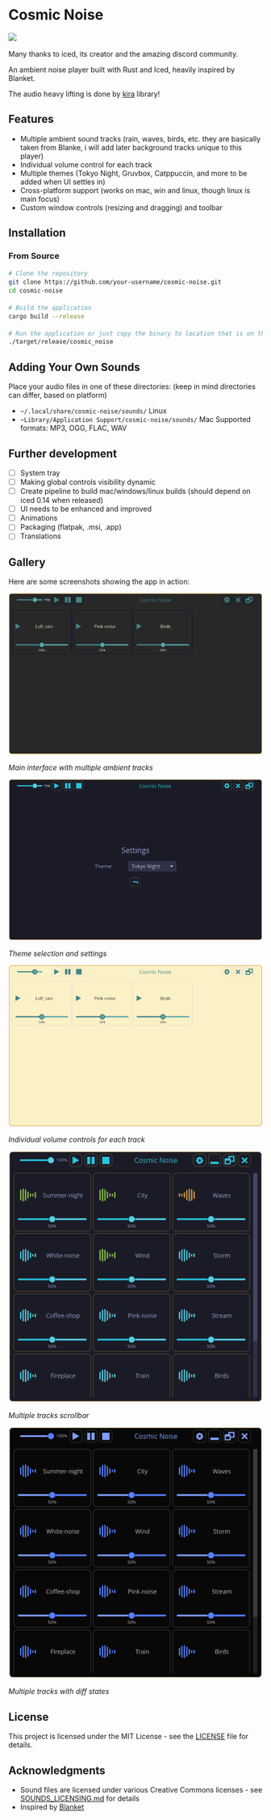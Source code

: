 # Cosmic Noise
<a href="https://github.com/iced-rs/iced">
  <img src="https://gist.githubusercontent.com/hecrj/ad7ecd38f6e47ff3688a38c79fd108f0/raw/74384875ecbad02ae2a926425e9bcafd0695bade/color.svg" width="130px">
</a>

Many thanks to iced, its creator and the amazing discord community.

An ambient noise player built with Rust and Iced, heavily inspired by Blanket.

The audio heavy lifting is done by [kira](https://github.com/tesselode/kira) library!

## Features

-  Multiple ambient sound tracks (rain, waves, birds, etc. they are basically taken from Blanke, i will add later background tracks unique to this player)
-  Individual volume control for each track
-  Multiple themes (Tokyo Night, Gruvbox, Catppuccin, and more to be added when UI settles in)
-  Cross-platform support (works on mac, win and linux, though linux is main focus)
-  Custom window controls (resizing and dragging) and toolbar

## Installation

### From Source

```bash
# Clone the repository
git clone https://github.com/your-username/cosmic-noise.git
cd cosmic-noise

# Build the application
cargo build --release

# Run the application or just copy the binary to location that is on the path
./target/release/cosmic_noise
```

## Adding Your Own Sounds

Place your audio files in one of these directories: (keep in mind directories can differ, based on platform)
- `~/.local/share/cosmic-noise/sounds/`  Linux
- `~Library/Application Support/cosmic-noise/sounds/` Mac
Supported formats: MP3, OGG, FLAC, WAV


## Further development
- [ ] System tray
- [ ] Making global controls visibility dynamic
- [ ] Create pipeline to build mac/windows/linux builds (should depend on iced 0.14 when released)
- [ ] UI needs to be enhanced and improved
- [ ] Animations
- [ ] Packaging (flatpak, .msi, .app)
- [ ] Translations
## Gallery

Here are some screenshots showing the app in action:

![Main Interface](assets/screenshots/Screenshot_2025-07-12_14-10-26.png)

*Main interface with multiple ambient tracks*

![Volume Controls](assets/screenshots/Screenshot_2025-07-12_14-10-37.png)

*Theme selection and settings*

![Theme Selection](assets/screenshots/Screenshot_2025-07-12_14-10-55.png)

*Individual volume controls for each track*


![Theme Selection](assets/screenshots/new1.png)

*Multiple tracks scrollbar*


![Theme Selection](assets/screenshots/new.png)

*Multiple tracks with diff states*

## License

This project is licensed under the MIT License - see the [LICENSE](LICENSE) file for details.

## Acknowledgments

- Sound files are licensed under various Creative Commons licenses - see [SOUNDS_LICENSING.md](SOUNDS_LICENSING.md) for details
- Inspired by [Blanket](https://github.com/rafaelmardojai/blanket)

